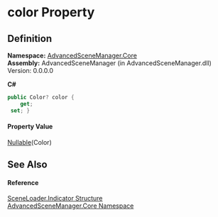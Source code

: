 # color Property




## Definition
**Namespace:** <a href="N_AdvancedSceneManager_Core">AdvancedSceneManager.Core</a>  
**Assembly:** AdvancedSceneManager (in AdvancedSceneManager.dll) Version: 0.0.0.0

**C#**
``` C#
public Color? color {
	get;
 set; }
```



#### Property Value
<a href="https://learn.microsoft.com/dotnet/api/system.nullable-1" target="_blank" rel="noopener noreferrer">Nullable</a>(Color)

## See Also


#### Reference
<a href="T_AdvancedSceneManager_Core_SceneLoader_Indicator">SceneLoader.Indicator Structure</a>  
<a href="N_AdvancedSceneManager_Core">AdvancedSceneManager.Core Namespace</a>  

